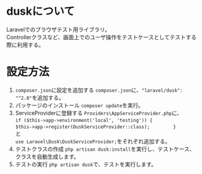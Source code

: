 # duskについて
Laravelでのブラウザテスト用ライブラリ。  
Controllerクラスなど、画面上でのユーザ操作をテストケースとしてテストする際に利用する。  

# 設定方法
1. `composer.json`に設定を追加する
`composer.json`に、`"laravel/dusk": "^2.0"`を追加する。  
2. パッケージのインストール
`composer update`を実行。  
3. ServiceProviderに登録する
`Providers\AppServiceProvider.php`に、  
`if ($this->app->environment('local', 'testing')) {`
`            $this->app->register(DuskServiceProvider::class);`
`        }`  
と  
`use Laravel\Dusk\DuskServiceProvider;`をそれぞれ追加する。
4. テストクラスの作成
`php artisan dusk:install`を実行し、テストケース、クラスを自動生成します。  
5. テストの実行
`php artisan dusk`で、テストを実行します。

